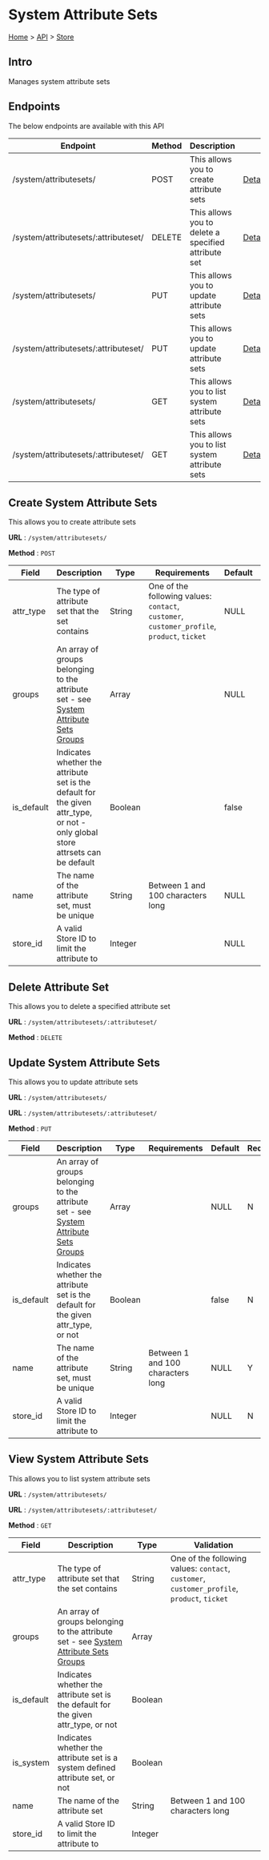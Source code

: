 # System Attribute Sets
[Home](../../index.md) > [API](../index.md) > [Store](index.md)
## Intro
Manages system attribute sets
## Endpoints
The below endpoints are available with this API

| Endpoint | Method | Description | |
| --- | --- | --- | --- |
| /system/attributesets/ | POST | This allows you to create attribute sets | [Details](#create-system-attribute-sets) |
| /system/attributesets/:attributeset/ | DELETE | This allows you to delete a specified attribute set | [Details](#delete-attribute-set) |
| /system/attributesets/ | PUT | This allows you to update attribute sets | [Details](#update-system-attribute-sets) |
| /system/attributesets/:attributeset/ | PUT | This allows you to update attribute sets | [Details](#update-system-attribute-sets) |
| /system/attributesets/ | GET | This allows you to list system attribute sets | [Details](#view-system-attribute-sets) |
| /system/attributesets/:attributeset/ | GET | This allows you to list system attribute sets | [Details](#view-system-attribute-sets) |

## Create System Attribute Sets
This allows you to create attribute sets

**URL** : `/system/attributesets/`

**Method** : `POST`

| Field | Description | Type | Requirements | Default | Required? | Conditional? |
| --- | --- | --- | --- | --- | --- | --- |
| attr_type | The type of attribute set that the set contains | String | One of the following values: `contact`, `customer`, `customer_profile`, `product`, `ticket` | NULL | Y | N |
| groups | An array of groups belonging to the attribute set - see [System Attribute Sets Groups](System_Attribute_Sets_Groups.md#create-system-attribute-sets-groups) | Array |  | NULL | N | N |
| is_default | Indicates whether the attribute set is the default for the given attr_type, or not - only global store attrsets can be default | Boolean |  | false | N | Y |
| name | The name of the attribute set, must be unique | String | Between 1 and 100 characters long | NULL | Y | N |
| store_id | A valid Store ID to limit the attribute to | Integer |  | NULL | N | N |

## Delete Attribute Set
This allows you to delete a specified attribute set

**URL** : `/system/attributesets/:attributeset/`

**Method** : `DELETE`

## Update System Attribute Sets
This allows you to update attribute sets

**URL** : `/system/attributesets/`

**URL** : `/system/attributesets/:attributeset/`

**Method** : `PUT`

| Field | Description | Type | Requirements | Default | Required? | Conditional? |
| --- | --- | --- | --- | --- | --- | --- |
| groups | An array of groups belonging to the attribute set - see [System Attribute Sets Groups](System_Attribute_Sets_Groups.md#update-system-attribute-sets-groups) | Array |  | NULL | N | N |
| is_default | Indicates whether the attribute set is the default for the given attr_type, or not | Boolean |  | false | N | N |
| name | The name of the attribute set, must be unique | String | Between 1 and 100 characters long | NULL | Y | N |
| store_id | A valid Store ID to limit the attribute to | Integer |  | NULL | N | N |

## View System Attribute Sets
This allows you to list system attribute sets

**URL** : `/system/attributesets/`

**URL** : `/system/attributesets/:attributeset/`

**Method** : `GET`

| Field | Description | Type | Validation |
| --- | --- | --- | --- |
| attr_type | The type of attribute set that the set contains | String | One of the following values: `contact`, `customer`, `customer_profile`, `product`, `ticket` |
| groups | An array of groups belonging to the attribute set - see [System Attribute Sets Groups](System_Attribute_Sets_Groups.md#view-system-attribute-sets-groups) | Array |  |
| is_default | Indicates whether the attribute set is the default for the given attr_type, or not | Boolean |  |
| is_system | Indicates whether the attribute set is a system defined attribute set, or not | Boolean |  |
| name | The name of the attribute set | String | Between 1 and 100 characters long |
| store_id | A valid Store ID to limit the attribute to | Integer |  |
